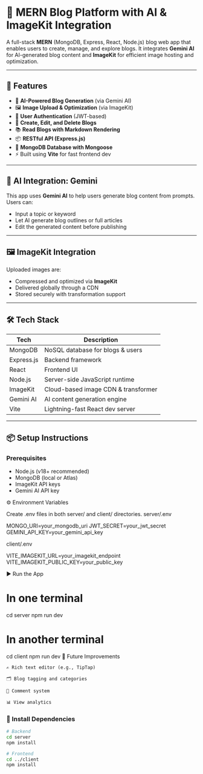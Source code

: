 # 📝 MERN Blog Platform with AI & ImageKit Integration

A full-stack **MERN** (MongoDB, Express, React, Node.js) blog web app that enables users to create, manage, and explore blogs. It integrates **Gemini AI** for AI-generated blog content and **ImageKit** for efficient image hosting and optimization.

---

## 🚀 Features

- 🧠 **AI-Powered Blog Generation** (via Gemini AI)
- 🖼️ **Image Upload & Optimization** (via ImageKit)
- 🔐 **User Authentication** (JWT-based)
- 📝 **Create, Edit, and Delete Blogs**
- 📚 **Read Blogs with Markdown Rendering**
- 📦 **RESTful API (Express.js)**
- 💾 **MongoDB Database with Mongoose**
- ⚡ Built using **Vite** for fast frontend dev

---

## 🧠 AI Integration: Gemini

This app uses **Gemini AI** to help users generate blog content from prompts. Users can:
- Input a topic or keyword
- Let AI generate blog outlines or full articles
- Edit the generated content before publishing

---

## 🖼️ ImageKit Integration

Uploaded images are:
- Compressed and optimized via **ImageKit**
- Delivered globally through a CDN
- Stored securely with transformation support

---

## 🛠️ Tech Stack

| Tech         | Description                             |
|--------------|-----------------------------------------|
| MongoDB      | NoSQL database for blogs & users        |
| Express.js   | Backend framework                       |
| React        | Frontend UI                             |
| Node.js      | Server-side JavaScript runtime          |
| ImageKit     | Cloud-based image CDN & transformer     |
| Gemini AI    | AI content generation engine            |
| Vite         | Lightning-fast React dev server         |

---

## 📦 Setup Instructions

### Prerequisites
- Node.js (v18+ recommended)
- MongoDB (local or Atlas)
- ImageKit API keys
- Gemini AI API key

⚙️ Environment Variables

Create .env files in both server/ and client/ directories.
server/.env

MONGO_URI=your_mongodb_uri
JWT_SECRET=your_jwt_secret
GEMINI_API_KEY=your_gemini_api_key

client/.env

VITE_IMAGEKIT_URL=your_imagekit_endpoint
VITE_IMAGEKIT_PUBLIC_KEY=your_public_key

▶️ Run the App

# In one terminal
cd server
npm run dev

# In another terminal
cd client
npm run dev
🧪 Future Improvements

    ✍️ Rich text editor (e.g., TipTap)

    🗂️ Blog tagging and categories

    💬 Comment system

    📊 View analytics



### 🔧 Install Dependencies

```bash
# Backend
cd server
npm install

# Frontend
cd ../client
npm install
